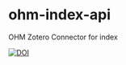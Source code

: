 # ohm-index-api
OHM Zotero Connector for index

[![DOI](https://zenodo.org/badge/367180448.svg)](https://zenodo.org/badge/latestdoi/367180448)
